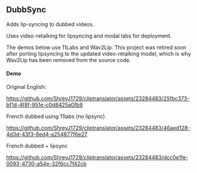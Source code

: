 ## DubbSync

Adds lip-syncing to dubbed videos.

Uses video-retalking for lipsyncing and modal labs for deployment.

The demos below use 11Labs and Wav2Lip. This project was retired soon after porting lipsyncing to the updated video-retalking model, which is why Wav2Lip has been removed from the source code.

#### Demo

Original English:


https://github.com/ShreyJ1729/cliptranslator/assets/23284483/25fbc373-bf1d-4f8f-951e-c0d8425a0fb9


French dubbed using 11labs (no lipsync)


https://github.com/ShreyJ1729/cliptranslator/assets/23284483/46aed128-4d3d-43f3-8ed4-a254877f6e27


French dubbed + lipsync

https://github.com/ShreyJ1729/cliptranslator/assets/23284483/dcc0e1fe-0093-4730-a54e-32f6cc7f42cb



